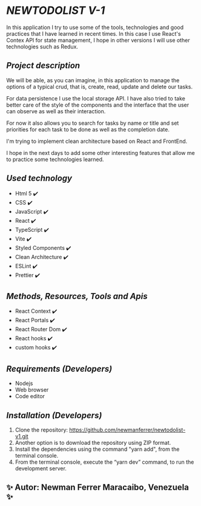 # _NEWTODOLIST V-1_

In this application I try to use some of the tools, technologies and good practices that I have learned in recent times. In this case I use React's Contex API for state management, I hope in other versions I will use other technologies such as Redux.

## _Project description_

We will be able, as you can imagine, in this application to manage the options of a typical crud, that is, create, read, update and delete our tasks.

For data persistence I use the local storage API. I have also tried to take better care of the style of the components and the interface that the user can observe as well as their interaction.

For now it also allows you to search for tasks by name or title and set priorities for each task to be done as well as the completion date.

I'm trying to implement clean architecture based on React and FrontEnd.

I hope in the next days to add some other interesting features that allow me to practice some technologies learned.

## _Used technology_

- Html 5 :heavy_check_mark:
- CSS :heavy_check_mark:
- JavaScript :heavy_check_mark:
- React :heavy_check_mark:
- TypeScript :heavy_check_mark:
- Vite :heavy_check_mark:
- Styled Components :heavy_check_mark:
- Clean Architecture :heavy_check_mark:
- ESLint :heavy_check_mark:
- Prettier :heavy_check_mark:

## _Methods, Resources, Tools and Apis_

- React Context :heavy_check_mark:
- React Portals :heavy_check_mark:
- React Router Dom :heavy_check_mark:
- React hooks :heavy_check_mark:
- custom hooks :heavy_check_mark:

## _Requirements (Developers)_

- Nodejs
- Web browser
- Code editor

## _Installation (Developers)_

1. Clone the repository: https://github.com/newmanferrer/newtodolist-v1.git
2. Another option is to download the repository using ZIP format.
3. Install the dependencies using the command "yarn add", from the terminal console.
4. From the terminal console, execute the “yarn dev” command, to run the development server.

## :sparkles: Autor: Newman Ferrer Maracaibo, Venezuela :sparkles:
